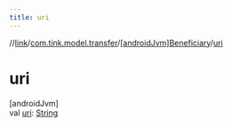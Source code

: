 ```yaml
---
title: uri
---
```

//[link](../../../index.html)/[com.tink.model.transfer](../index.html)/[[androidJvm]Beneficiary](index.html)/[uri](uri.html)



# uri



[androidJvm]\
val [uri](uri.html): [String](https://kotlinlang.org/api/latest/jvm/stdlib/kotlin/-string/index.html)




